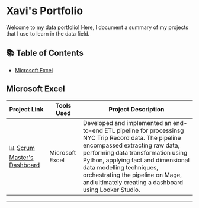 # Xavi's Portfolio

Welcome to my data portfolio! Here, I document a summary of my projects that I use to learn in the data field.

## 📚 Table of Contents
- [Microsoft Excel](#microsoft-excel)

## Microsoft Excel

| Project Link | Tools Used | Project Description | 
|---|---|---|
| 📊 [Scrum Master's Dashboard](https://github.com/XaviVelasco/Scrum-Master-Excel-Dashboard) | Microsoft Excel | Developed and implemented an end-to-end ETL pipeline for processinsg NYC Trip Record data. The pipeline encompassed extracting raw data, performing data transformation using Python, applying fact and dimensional data modelling techniques, orchestrating the pipeline on Mage, and ultimately creating a dashboard using Looker Studio. |

***
